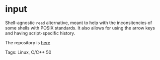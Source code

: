 # input

Shell-agnostic `read` alternative,
meant to help with the inconsitencies of
some shells with POSIX standards.
It also allows for using the arrow keys
and having script-specific history.

The repository is [here](https://github.com/hhhhhhhhhn/input)

Tags: Linux, C/C++
50
